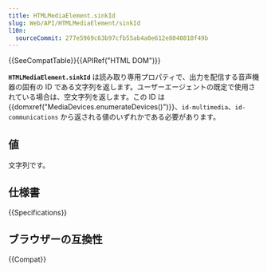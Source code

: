 ```yaml
---
title: HTMLMediaElement.sinkId
slug: Web/API/HTMLMediaElement/sinkId
l10n:
  sourceCommit: 277e5969c63b97cfb55ab4a0e612e8040810f49b
---
```


{{SeeCompatTable}}{{APIRef("HTML DOM")}}

**`HTMLMediaElement.sinkId`** は読み取り専用プロパティで、出力を配信する音声機器の固有の ID である文字列を返します。ユーザーエージェントの既定で使用されている場合は、空文字列を返します。この ID は {{domxref("MediaDevices.enumerateDevices()")}}、`id-multimedia`、`id-communications` から返される値のいずれかである必要があります。

## 値

文字列です。

## 仕様書

{{Specifications}}

## ブラウザーの互換性

{{Compat}}
